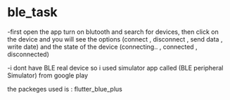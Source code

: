 # ble_task

-first open the app turn on blutooth and search for devices, then click on the device and you will 
see the options (connect , disconnect , send data , write date) and the state of the device (connecting.. , connected , disconnected)

-i dont have BLE real device so i used simulator app called (BLE peripheral Simulator) from google play 

the packeges used is : flutter_blue_plus


